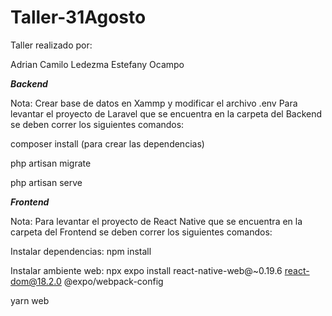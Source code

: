 # Taller-31Agosto

Taller realizado por:

Adrian Camilo Ledezma
Estefany Ocampo

*****Backend*****

Nota: Crear base de datos en Xammp y modificar el archivo .env
Para levantar el proyecto de Laravel que se encuentra en la carpeta del Backend se deben correr los siguientes comandos:

composer install (para crear las dependencias)

php artisan migrate

php artisan serve

*****Frontend*****

Nota:
Para levantar el proyecto de React Native que se encuentra en la carpeta del Frontend se deben correr los siguientes comandos:

Instalar dependencias: npm install

Instalar ambiente web: npx expo install react-native-web@~0.19.6 react-dom@18.2.0 @expo/webpack-config

yarn web
